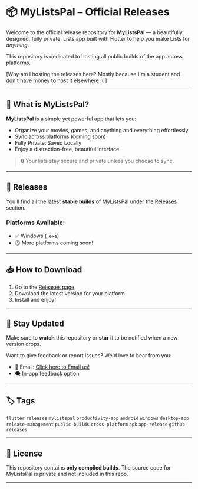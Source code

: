 # 📦 MyListsPal – Official Releases

Welcome to the official release repository for **MyListsPal** — a beautifully designed, fully private, Lists app built with Flutter to help you make Lists for _anything_.

This repository is dedicated to hosting all public builds of the app across platforms.

[Why am I hosting the releases here? Mostly because I'm a student and don't have money to host it elsewhere :( ]

---

## 🚀 What is MyListsPal?

**MyListsPal** is a simple yet powerful app that lets you:

- Organize your movies, games, and anything and everything effortlessly  
- Sync across platforms (coming soon)  
- Fully Private. Saved Locally
- Enjoy a distraction-free, beautiful interface  

> 🔒 Your lists stay secure and private unless you choose to sync.

---

## 📂 Releases

You’ll find all the latest **stable builds** of MyListsPal under the [Releases](https://github.com/HrishikeshKataki/MyListsPal-Releases/releases) section.

### Platforms Available:
- ✅ Windows (`.exe`)
- 🕓 More platforms coming soon!

---

## 📥 How to Download

1. Go to the [Releases page](https://github.com/HrishikeshKataki/MyListsPal-Releases/releases)
2. Download the latest version for your platform
3. Install and enjoy!

---

## 📢 Stay Updated

Make sure to **watch** this repository or **star** it to be notified when a new version drops.

Want to give feedback or report issues? We'd love to hear from you:
- 📧 Email: [Click here to Email us!](mailto:mylistspal@gmail.com)
- 🗨️ In-app feedback option

---

## 🏷️ Tags

`flutter` `releases` `mylistspal` `productivity-app` `android` `windows` `desktop-app` `release-management` `public-builds` `cross-platform` `apk` `app-release` `github-releases`

---

## 📄 License

This repository contains **only compiled builds**. The source code for MyListsPal is private and not included in this repo.

---

